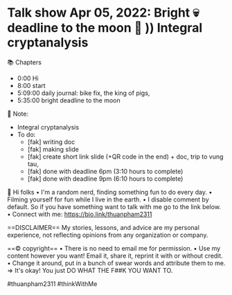 # Talk show Apr 05, 2022: Bright 💀 deadline to the moon 🌙 )) Integral cryptanalysis

📚 Chapters

- 0:00 Hi
- 8:00 start
- 5:09:00 daily journal: bike fix, the king of pigs,
- 5:35:00 bright deadline to the moon

📓 Note:

- Integral cryptanalysis
- To do:
  - [fak] writing doc
  - [fak] making slide
  - [fak] create short link slide (+QR code in the end) + doc, trip to vung tau,
  - [fak] done with deadline 6pm (3:10 hours to complete)
  - [fak] done with deadline 9pm (6:10 hours to complete)

👋 Hi folks
• I'm a random nerd, finding something fun to do every day.
• Filming yourself for fun while I live in the earth.
• I disable comment by default. So if you have something want to talk with me go to the link below.
• Connect with me: https://bio.link/thuanpham2311

==DISCLAIMER==
My stories, lessons, and advice are my personal experience, not reflecting opinions from any organization or company.

==© copyright==
• There is no need to email me for permission.
• Use my content however you want! Email it, share it, reprint it with or without credit.
• Change it around, put in a bunch of swear words and attribute them to me.
⇒ It's okay! You just DO WHAT THE F##K YOU WANT TO.

#thuanpham2311 #thinkWithMe
